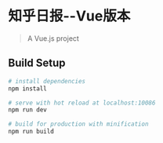 # 知乎日报--Vue版本

> A Vue.js project

## Build Setup

``` bash
# install dependencies
npm install

# serve with hot reload at localhost:10086
npm run dev

# build for production with minification
npm run build
```

